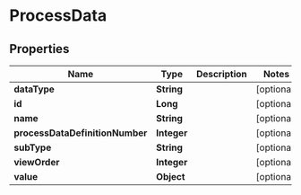 
# ProcessData

## Properties
Name | Type | Description | Notes
------------ | ------------- | ------------- | -------------
**dataType** | **String** |  |  [optional]
**id** | **Long** |  |  [optional]
**name** | **String** |  |  [optional]
**processDataDefinitionNumber** | **Integer** |  |  [optional]
**subType** | **String** |  |  [optional]
**viewOrder** | **Integer** |  |  [optional]
**value** | **Object** |  |  [optional]



